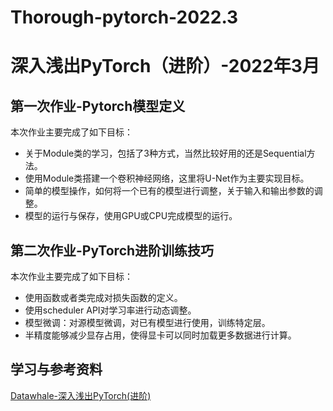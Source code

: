 # Thorough-pytorch-2022.3 
# 深入浅出PyTorch（进阶）-2022年3月

## 第一次作业-Pytorch模型定义
本次作业主要完成了如下目标：
 - 关于Module类的学习，包括了3种方式，当然比较好用的还是Sequential方法。
 - 使用Module类搭建一个卷积神经网络，这里将U-Net作为主要实现目标。
 - 简单的模型操作，如何将一个已有的模型进行调整，关于输入和输出参数的调整。
 - 模型的运行与保存，使用GPU或CPU完成模型的运行。

## 第二次作业-PyTorch进阶训练技巧
本次作业主要完成了如下目标：
 - 使用函数或者类完成对损失函数的定义。
 - 使用scheduler API对学习率进行动态调整。
 - 模型微调：对源模型微调，对已有模型进行使用，训练特定层。
 - 半精度能够减少显存占用，使得显卡可以同时加载更多数据进行计算。

## 学习与参考资料
[Datawhale-深入浅出PyTorch(进阶)](https://github.com/datawhalechina/thorough-pytorch)
